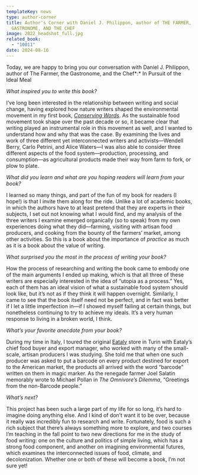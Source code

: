 ```yaml
---
templateKey: news
type: author-corner
title: Author's Corner with Daniel J. Philippon, author of THE FARMER, THE
  GASTRONOME, AND THE CHEF
image: 2022_headshot_full.jpg
related_book:
  - "10011"
date: 2024-08-16
---
```

Today, we are happy to bring you our conversation with Daniel J. Philippon, author of The Farmer, the Gastronome, and the Chef*:* In Pursuit of the Ideal Meal

*What inspired you to write this book?* 

I’ve long been interested in the relationship between writing and social change, having explored how nature writers shaped the environmental movement in my first book, *[Conserving Words](https://bookshop.org/p/books/conserving-words-how-american-nature-writers-shaped-the-environmental-movement-daniel-j-philippon/12155041?ean=9780820327594)*. As the sustainable food movement took shape over the past decade or so, it became clear that writing played an instrumental role in this movement as well, and I wanted to understand how and why that was the case. By examining the lives and work of three different yet interconnected writers and activists—Wendell Berry, Carlo Petrini, and Alice Waters—I was also able to consider three different aspects of the food system—production, processing, and consumption—as agricultural products made their way from farm to fork, or plow to plate.

*What did you learn and what are you hoping readers will learn from your book?* 

I learned so many things, and part of the fun of my book for readers (I hope!) is that I invite them along for the ride. Unlike a lot of academic books, in which the authors have to at least pretend that they are experts in their subjects, I set out not knowing what I would find, and my analysis of the three writers I examine emerged organically (so to speak) from my own experiences doing what they did—farming, visiting with artisan food producers, and cooking from the bounty of the farmers’ market, among other activities. So this is a book about the importance of *practice* as much as it is a book about the value of writing.

*What surprised you the most in the process of writing your book?* 

How the process of researching and writing the book came to embody one of the main arguments I ended up making, which is that all three of these writers are especially interested in the idea of “utopia as a process.” Yes, each of them has an ideal vision of what a sustainable food system should look like, but it’s not as if they think it will happen overnight. Similarly, I came to see that the book itself need not be perfect, and in fact was better if I let a little imperfection in—if I showed myself failing at certain things, but nonetheless continuing to try to achieve my ideals. It’s a very human response to living in a broken world, I think.

*What’s your favorite anecdote from your book?*

During my time in Italy, I toured the original [Eataly](https://www.eataly.com/us_en) store in Turin with Eataly’s chief food buyer and export manager, who worked with many of the small-scale, artisan producers I was studying. She told me that when one such producer was asked to put a barcode on every product destined for export to the American market, the products all arrived with the word “barcode” written on them in magic marker. As the renegade farmer Joel Salatin memorably wrote to Michael Pollan in *The Omnivore’s Dilemma*, “Greetings from the non-Barcode people.”

*What’s next?* 

This project has been such a large part of my life for so long, it’s hard to imagine doing anything else. And I kind of don’t want it to be over, because it really was incredibly fun to research and write. Fortunately, food is such a rich subject that there’s always something more to explore, and two courses I’m teaching in the fall point to two new directions for me in the study of food writing: one on the culture and politics of simple living, which has a strong food component, and another on imagining environmental futures, which examines the interconnected issues of food, climate, and decolonization. Whether one or both of these will become a book, I’m not sure yet!